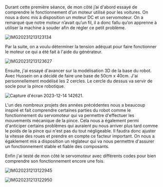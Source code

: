 Durant cette première séance, de mon côté j’ai d'abord essayé de comprendre le fonctionnement d’un moteur utilisé pour les voitures. On nous a donc mis à disposition un moteur DC et un servomoteur. On a remarqué que notre moteur n’avait qu’un fil, il a donc fallu qu’on apprenne à utiliser la machine à souder afin de régler ce petit problème.



![IMG20231213123134](https://github.com/hbtounes/projet-Arduino-Bentounes-Cayla/assets/134288995/f9927011-5533-4075-bc65-6a43e8889cfc)


Par la suite, on a voulu déterminer la tension adéquat pour faire fonctionner le moteur ce qui a été fait à l'aide du générateur. 



![IMG20231213123627](https://github.com/hbtounes/projet-Arduino-Bentounes-Cayla/assets/134288995/d6e4a339-2e6b-4c96-b335-feee837de72d)


Ensuite, j'ai essayé d'avancer sur la modélisation 3D de la base du robot. Avec Hussein on a décidé de faire une base de 50cm x 40cm. J'ai personnellement modélisé les 2 cercles. Le cercle du dessus va servir de socle pour la pince robotique.



![Capture d'écran 2023-12-14 142621](https://github.com/hbtounes/projet-Arduino-Bentounes-Cayla/assets/134288995/12487b8a-f292-4af8-a63e-9372df706731). 


L'un des nombreux projets des années précédentes nous a beaucoup inspiré et fait comprendre certaines parties du robot comme le fonctionnement du servomoteur qui va permettre d'effectuer les mouvements mécanique de la pince. Cela nous a également permi d'anticiper certains problèmes qui auraient pu nous arriver plus tard comme le poids de la pince qui n'est pas du tout négligeable. Il faudra donc ajuster la vitesse des roues et prendre en compte ce facteur important. On nous a égaklement mis a disposition un réglateur qui va nous permettre d'assurer un fonctionnement stable et fiable des composants.

Enfin j'ai testé de mon côté le servomoteur avec différents codes pour bien comprendre son fonctionnement encore une fois.



![IMG20231213122945](https://github.com/hbtounes/projet-Arduino-Bentounes-Cayla/assets/134288995/effedca5-5d6e-4e88-8ea7-bc15dd1be364)



![IMG20231213122950](https://github.com/hbtounes/projet-Arduino-Bentounes-Cayla/assets/134288995/cd9014b8-4483-442e-a69e-1611cc4f85e2)
